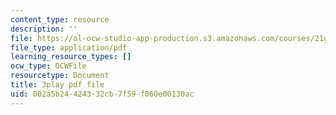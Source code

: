 ```yaml
---
content_type: resource
description: ''
file: https://ol-ocw-studio-app-production.s3.amazonaws.com/courses/21g-503-japanese-iii-fall-2019/002a5b24424332cb7f59f060e00130ac_-W8jzpw_TgE.pdf
file_type: application/pdf
learning_resource_types: []
ocw_type: OCWFile
resourcetype: Document
title: 3play pdf file
uid: 002a5b24-4243-32cb-7f59-f060e00130ac
---
```

